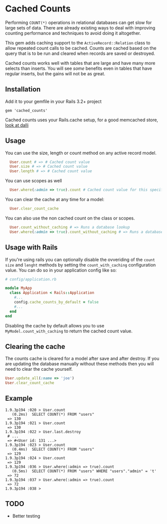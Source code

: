 # Cached Counts

Performing `COUNT(*)` operations in relational databases can get slow for large sets of data. There are already existing ways to deal with improving counting performance and techniques to avoid doing it altogether.

This gem adds caching support to the `ActiveRecord::Relation` class to allow repeated count calls to be cached. Counts are cached based on the query that is to be run and cleared when records are saved or destroyed.

Cached counts works well with tables that are large and have many more selects than inserts. You will see *some* benefits even in tables that have regular inserts, but the gains will not be as great.


## Installation

Add it to your gemfile in your Rails 3.2+ project

    gem 'cached_counts'

Cached counts uses your Rails.cache setup, for a good memcached store, [look at dalli](https://github.com/mperham/dalli)

## Usage

You can use the size, length or count method on any active record model.

```ruby
  User.count # => # Cached count value
  User.size # => # Cached count value
  User.length # => # Cached count value
```

You can use scopes as well

```ruby
  User.where(:admin => true).count # Cached count value for this specific query
```

You can clear the cache at any time for a model:

```ruby
  User.clear_count_cache
```

You can also use the non cached count on the class or scopes.

```ruby
  User.count_without_caching # => Runs a database lookup
  User.where(:admin => true).count_without_caching # => Runs a database lookup
```

## Usage with Rails

If you're using rails you can optionally disable the ovveriding of the `count` `size` and `lenght` methods by setting the `count_with_caching` configuration value.
You can do so in your application config like so:

```ruby
# config/application.rb

module MyApp
  class Application < Rails::Application
    #...
    config.cache_counts_by_default = false
    #...
  end
end
```

Disabling the cache by default allows you to use `MyModel.count_with_caching` to return the cached count value.

## Clearing the cache

The counts cache is cleared for a model after save and after destroy.
If you are updating the database manually without these methods then you will need to clear the cache yourself.

```ruby
User.update_all(:name => 'joe')
User.clear_count_cache
```

## Example

```
1.9.3p194 :020 > User.count
   (0.2ms)  SELECT COUNT(*) FROM "users"
 => 130 
1.9.3p194 :021 > User.count
 => 130
1.9.3p194 :022 > User.last.destroy
 # ...
 => #<User id: 131 ...>
1.9.3p194 :023 > User.count
   (0.4ms)  SELECT COUNT(*) FROM "users"
 => 129
1.9.3p194 :024 > User.count
 => 129
1.9.3p194 :036 > User.where(:admin => true).count
   (0.5ms)  SELECT COUNT(*) FROM "users" WHERE "users"."admin" = 't'
 => 72
1.9.3p194 :037 > User.where(:admin => true).count
 => 72
1.9.3p194 :038 >
```

## TODO
 - Better testing
